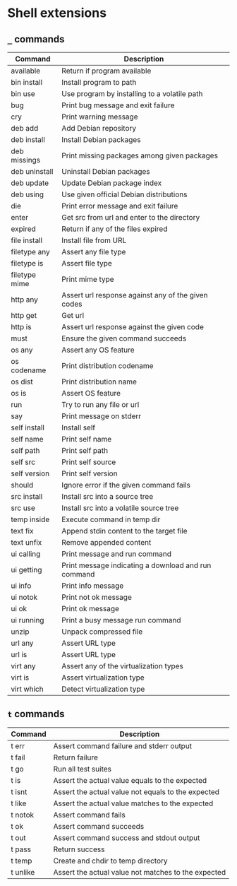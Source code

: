 Shell extensions
================

`_` commands
------------

<!-- _ begin -->
| Command       | Description                                         |
| ------------- | --------------------------------------------------- |
| available     | Return if program available                         |
| bin install   | Install program to path                             |
| bin use       | Use program by installing to a volatile path        |
| bug           | Print bug message and exit failure                  |
| cry           | Print warning message                               |
| deb add       | Add Debian repository                               |
| deb install   | Install Debian packages                             |
| deb missings  | Print missing packages among given packages         |
| deb uninstall | Uninstall Debian packages                           |
| deb update    | Update Debian package index                         |
| deb using     | Use given official Debian distributions             |
| die           | Print error message and exit failure                |
| enter         | Get src from url and enter to the directory         |
| expired       | Return if any of the files expired                  |
| file install  | Install file from URL                               |
| filetype any  | Assert any file type                                |
| filetype is   | Assert file type                                    |
| filetype mime | Print mime type                                     |
| http any      | Assert url response against any of the given codes  |
| http get      | Get url                                             |
| http is       | Assert url response against the given code          |
| must          | Ensure the given command succeeds                   |
| os any        | Assert any OS feature                               |
| os codename   | Print distribution codename                         |
| os dist       | Print distribution name                             |
| os is         | Assert OS feature                                   |
| run           | Try to run any file or url                          |
| say           | Print message on stderr                             |
| self install  | Install self                                        |
| self name     | Print self name                                     |
| self path     | Print self path                                     |
| self src      | Print self source                                   |
| self version  | Print self version                                  |
| should        | Ignore error if the given command fails             |
| src install   | Install src into a source tree                      |
| src use       | Install src into a volatile source tree             |
| temp inside   | Execute command in temp dir                         |
| text fix      | Append stdin content to the target file             |
| text unfix    | Remove appended content                             |
| ui calling    | Print message and run command                       |
| ui getting    | Print message indicating a download and run command |
| ui info       | Print info message                                  |
| ui notok      | Print not ok message                                |
| ui ok         | Print ok message                                    |
| ui running    | Print a busy message run command                    |
| unzip         | Unpack compressed file                              |
| url any       | Assert URL type                                     |
| url is        | Assert URL type                                     |
| virt any      | Assert any of the virtualization types              |
| virt is       | Assert virtualization type                          |
| virt which    | Detect virtualization type                          |
<!-- _ end -->

`t` commands
------------

| Command       | Description                                          |
| ------------- | ---------------------------------------------------- |
| t err         | Assert command failure and stderr output             |
| t fail        | Return failure                                       |
| t go          | Run all test suites                                  |
| t is          | Assert the actual value equals to the expected       |
| t isnt        | Assert the actual value not equals to the expected   |
| t like        | Assert the actual value matches to the expected      |
| t notok       | Assert command fails                                 |
| t ok          | Assert command succeeds                              |
| t out         | Assert command success and stdout output             |
| t pass        | Return success                                       |
| t temp        | Create and chdir to temp directory                   |
| t unlike      | Assert the actual value not matches to the expected  |

